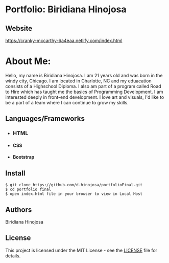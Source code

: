 # Portfolio: Biridiana Hinojosa
## Website
https://cranky-mccarthy-6a4eaa.netlify.com/index.html

    


# About Me:
Hello, my name is Biridiana Hinojosa. I am 21 years old and was born in the windy city, Chicago. I am located in Charlotte, NC and my eduacation consists of a Highschool Diploma. I also am part of a program called Road to Hire which has taught me the basics of Programming Development. I am interested deeply in front-end development. I love art and visuals, I'd like to be a part of a team where I can continue to grow my skills.

## Languages/Frameworks

- ### HTML

- #### CSS

- #### Bootstrap


## Install

    $ git clone https://github.com/d-hinojosa/portfolioFinal.git
    $ cd portfolio final
    $ open index.html file in your browser to view in Local Host


## Authors

Biridiana Hinojosa

## License

This project is licensed under the MIT License - see the [LICENSE](LICENSE) file for details.

